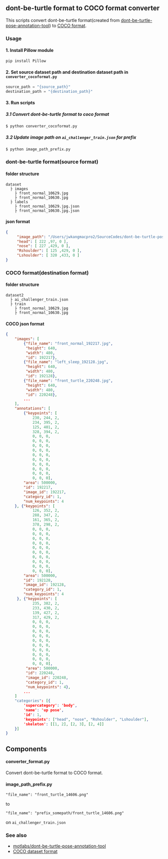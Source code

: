 ## dont-be-turtle format to COCO format converter

This scripts convert dont-be-turtle format(created from [dont-be-turtle-pose-annotation-tool](https://github.com/motlabs/dont-be-turtle-pose-annotation-tool)) to [COCO format](http://cocodataset.org/#format-data).

### Usage

#### 1. Install Pillow module 

```shell
pip install Pillow
```

#### 2. Set source dataset path and destination dataset path in `converter_cocoformat.py`

```python
source_path = "{source_path}"
destination_path = "{destination_path}"
```

#### 3. Run scripts

##### 3.1 Convert dont-be-turtle format to coco format

```shell
$ python converter_cocoformat.py
```

##### 3.2 Update image path on `ai_challenger_train.json` for prefix 

```shell
$ python image_path_prefix.py
```

### dont-be-turtle format(source format)

#### folder structure

```
dataset
  ├ images
    ├ front_normal_10629.jpg
    ├ front_normal_10630.jpg
  ├ labels
    ├ front_normal_10629.jpg.json
    ├ front_normal_10630.jpg.json
```

#### json format

```json
{
	 "image_path": "/Users/jwkangmacpro2/SourceCodes/dont-be-turtle-pose-annotation-tool/images_for_annotation/train_set_croudworks_640x480/train_set_croudworks1_640x480/front_normal_10629.jpg",
	 "head": [ 222 ,97, 0 ],
	 "nose": [ 227 ,429, 0 ],
	 "Rshoulder": [ 125 ,429, 0 ],
	 "Lshoulder": [ 320 ,433, 0 ]
}
```

### COCO format(destination format)

#### folder structure

```
dataset2
  ├ ai_challenger_train.json
  ├ train
    ├ front_normal_10629.jpg
    ├ front_normal_10630.jpg
```

#### COCO json format

```json
{
    "images": [
        {"file_name": "front_normal_192217.jpg", 
         "height": 640, 
         "width": 480, 
         "id": 192217}, 
        {"file_name": "left_sleep_192128.jpg", 
         "height": 640, 
         "width": 480, 
         "id": 192128}, 
        {"file_name": "front_turtle_220248.jpg", 
         "height": 640, 
         "width": 480, 
         "id": 220248}, 
        ...
    ],
    "annotations": [
        {"keypoints": [
        	230, 244, 2, 
        	234, 395, 2, 
        	125, 401, 2, 
        	328, 394, 2, 
        	0, 0, 0, 
        	0, 0, 0, 
        	0, 0, 0, 
        	0, 0, 0, 
        	0, 0, 0, 
        	0, 0, 0, 
        	0, 0, 0, 
        	0, 0, 0, 
        	0, 0, 0, 
        	0, 0, 0], 
    	"area": 500000, 
    	"id": 192217, 
    	"image_id": 192217, 
    	"category_id": 1, 
    	"num_keypoints": 4
	}, {"keypoints": [
        	126, 352, 2, 
        	288, 347, 2, 
        	161, 365, 2, 
        	378, 298, 2, 
        	0, 0, 0, 
        	0, 0, 0, 
        	0, 0, 0, 
        	0, 0, 0, 
        	0, 0, 0, 
        	0, 0, 0, 
        	0, 0, 0, 
        	0, 0, 0, 
        	0, 0, 0, 
        	0, 0, 0], 
        "area": 500000, 
        "id": 192128, 
        "image_id": 192128, 
        "category_id": 1, 
        "num_keypoints": 4
     }, {"keypoints": [
         	235, 382, 2, 
         	233, 430, 2, 
         	139, 427, 2, 
         	317, 429, 2, 
         	0, 0, 0, 
         	0, 0, 0, 
         	0, 0, 0, 
         	0, 0, 0, 
         	0, 0, 0, 
         	0, 0, 0, 
         	0, 0, 0, 
         	0, 0, 0, 
         	0, 0, 0, 
         	0, 0, 0], 
         "area": 500000, 
         "id": 220248, 
         "image_id": 220248, 
         "category_id": 1, 
         "num_keypoints": 4},
        ...
	]
    "categories": [{
        'supercategory': 'body',
        'name': 'up pose',
        'id': 1,
        'keypoints': ["head", "nose", "Rshoulder", "Lshoulder"],
        'skeleton': [[1, 2], [2, 3], [2, 4]]
    }]
}
```

## Components

#### converter_format.py

Convert dont-be-turtle format to COCO format.

#### image_path_prefix.py

```
"file_name": "front_turtle_14606.png"
```

to

```
"file_name": "prefix_somepath/front_turtle_14606.png"
```

on `ai_challenger_train.json`

### See also

- [motlabs/dont-be-turtle-pose-annotation-tool](https://github.com/motlabs/dont-be-turtle-pose-annotation-tool)
- [COCO dataset format](http://cocodataset.org/#format-data)